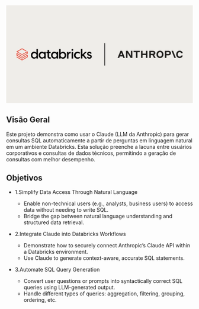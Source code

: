 ![alt text](claude.jpg)

## Visão Geral
Este projeto demonstra como usar o Claude (LLM da Anthropic) para gerar consultas SQL automaticamente a partir de perguntas em linguagem natural em um ambiente Databricks. Esta solução preenche a lacuna entre usuários corporativos e consultas de dados técnicos, permitindo a geração de consultas com melhor desempenho.
## Objetivos
- 1.Simplify Data Access Through Natural Language
   - Enable non-technical users (e.g., analysts, business users) to access data without needing to write SQL.
   - Bridge the gap between natural language understanding and structured data retrieval.

- 2.Integrate Claude into Databricks Workflows
   - Demonstrate how to securely connect Anthropic’s Claude API within a Databricks environment.
   - Use Claude to generate context-aware, accurate SQL statements.

- 3.Automate SQL Query Generation
   - Convert user questions or prompts into syntactically correct SQL queries using LLM-generated output.
   - Handle different types of queries: aggregation, filtering, grouping, ordering, etc.
